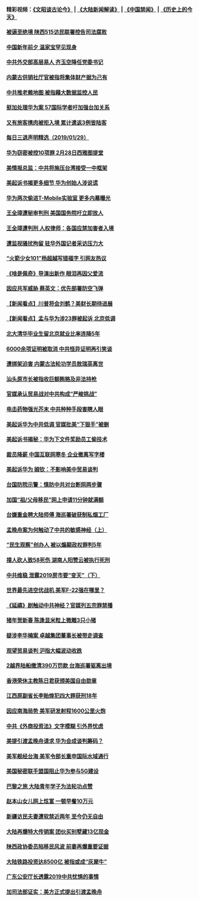 #### 精彩视频：[《文昭谈古论今》](https://github.com/gfw-breaker/wenzhao/blob/master/README.md?t=01300930) | [《大陆新闻解读》](https://github.com/gfw-breaker/ntdtv-comedy/blob/master/README.md?t=01300930) | [《中国禁闻》](https://github.com/gfw-breaker/ntdtv-news/blob/master/README.md?t=01300930) | [《历史上的今天》](https://github.com/gfw-breaker/today-in-history/blob/master/README.md?t=01300930) 

#### [被逼至绝境 陕西515访民联署控告司法腐败](../pages/nsc413/n11009930.md?t=01300930) 


#### [中国新年前夕 温家宝罕见现身](../pages/nsc413/n11011816.md?t=01300930) 

#### [中共外交部高层易人 齐玉空降任党委书记](../pages/nsc413/n11011777.md?t=01300930) 

#### [内蒙古供销社厅官被指将集体财产据为己有](../pages/nsc413/n11011897.md?t=01300930) 

#### [中共推老赖地图 被指藉大数据监控人民](../pages/nsc413/n11011830.md?t=01300930) 

#### [挺加处理华为案 57国际学者吁加强台加关系](../pages/nsc413/n11011746.md?t=01300930) 

#### [又有旅客携肉被拒入境 累计遣返3例皆陆客](../pages/nsc413/n11011803.md?t=01300930) 

#### [每日三退声明精选（2019/01/29）](../pages/nsc413/n11011783.md?t=01300930) 

#### [华为窃密被控10项罪 2月28日西雅图提堂](../pages/nsc413/n11011664.md?t=01300930) 

#### [美情报总监：中共将施压台湾接受一中框架](../pages/nsc413/n11011668.md?t=01300930) 

#### [美起诉书揭更多细节 华为创始人涉说谎](../pages/nsc413/n11011478.md?t=01300930) 

#### [华为两次偷进T-Mobile实验室 更多内幕曝光](../pages/nsc413/n11011032.md?t=01300930) 

#### [王全璋遭秘审判刑 美国国务院吁立即放人](../pages/nsc413/n11011382.md?t=01300930) 

#### [王全璋遭判刑 人权律师：各国应禁加害者入境](../pages/nsc413/n11009995.md?t=01300930) 

#### [遭监视骚扰拘留 驻华外国记者采访压力大](../pages/nsc413/n11011243.md?t=01300930) 

#### [“火箭少女101”杨超越写错福字 引网友热议](../pages/nsc413/n11011124.md?t=01300930) 

#### [《啥是佩奇》导演出新作 眼泪再因父爱流](../pages/nsc413/n11011266.md?t=01300930) 

#### [因应共军威胁 蔡英文：优先部署防空飞弹](../pages/nsc413/n11010300.md?t=01300930) 

#### [【新闻看点】川普将会刘鹤？美财长期待进展](../pages/nsc413/n11011103.md?t=01300930) 

#### [【新闻看点】孟与华为涉23罪被起诉 北京低调](../pages/nsc413/n11011100.md?t=01300930) 

#### [北大清华毕业生留北京就业比率连降5年](../pages/nsc413/n11011038.md?t=01300930) 

#### [6000余项证明被取消 中共怪异证明再引笑谈](../pages/nsc413/n11011118.md?t=01300930) 

#### [遭绑架迫害 内蒙古法轮功学员敖瑞英离世](../pages/nsc413/n11010681.md?t=01300930) 

#### [汕头原市长被指收巨额贿赂及非法持枪](../pages/nsc413/n11011202.md?t=01300930) 

#### [官媒承认贸易战对中共构成“严峻挑战”](../pages/nsc413/n11011040.md?t=01300930) 

#### [电击药物强光芥末 中共种种手段害瞎人眼](../pages/nsc413/n11008308.md?t=01300930) 

#### [美起诉华为中共低调 官媒批美“下狠手”被删](../pages/nsc413/n11011149.md?t=01300930) 

#### [美起诉书揭秘：华为下文件奖励员工偷技术](../pages/nsc413/n11010958.md?t=01300930) 

#### [裁员降薪 中国互联网寒冬 企业撤离写字楼](../pages/nsc413/n11010734.md?t=01300930) 

#### [美起诉华为  姆钦：不影响美中贸易谈判](../pages/nsc413/n11010980.md?t=01300930) 

#### [台国防院示警：慎防中共对台断网两步骤](../pages/nsc413/n11010433.md?t=01300930) 

#### [加国“祖/父母移民”网上申请11分钟就满额](../pages/nsc413/n11009372.md?t=01300930) 

#### [台嫌重金聘大陆师傅 海巡署破获制私烟工厂](../pages/nsc413/n11010437.md?t=01300930) 

#### [孟晚舟案为何触动了中共的敏感神经（上）](../pages/nsc413/n11008466.md?t=01300930) 


#### [“民生观察”创办人 被以煽颠政权罪判5年](../pages/nsc413/n11010457.md?t=01300930) 

#### [撞人砍人致58死伤 湖南人阳赞云被执行死刑](../pages/nsc413/n11010093.md?t=01300930) 

#### [中共维稳 泄露2019房市要“变天”（下）](../pages/nsc413/n11007240.md?t=01300930) 

#### [世界最先进空优战机 美军F-22强在哪里？](../pages/nsc413/n11010323.md?t=01300930) 

#### [《延禧》剧触动中共神经？官媒列五宗罪禁播](../pages/nsc413/n11008401.md?t=01300930) 

#### [猪年贺新春 陈逢显米粒上微雕3只小猪](../pages/nsc413/n11010281.md?t=01300930) 

#### [疑涉李华楠案 卓越集团董事长被带走调查](../pages/nsc413/n11010191.md?t=01300930) 

#### [观望贸易谈判 沪指大幅波动收跌](../pages/nsc413/n11010023.md?t=01300930) 

#### [2越界陆船缴清390万罚款 台海巡署驱离出境](../pages/nsc413/n11010083.md?t=01300930) 

#### [香港荣休主教陈日君获颁美国自由勋章](../pages/nsc413/n11009641.md?t=01300930) 

#### [江西原副省长李贻煌犯四大罪获刑18年](../pages/nsc413/n11010027.md?t=01300930) 

#### [因应南海局势 美军研发射程1600公里火炮](../pages/nsc413/n11010046.md?t=01300930) 

#### [中共《外商投资法》文字模糊 引外界忧虑](../pages/nsc413/n11009663.md?t=01300930) 

#### [美提引渡孟晚舟请求 华为会成谈判筹码？](../pages/nsc413/n11009914.md?t=01300930) 

#### [美军舰经台海 美军令部长重申国际水域通行](../pages/nsc413/n11009987.md?t=01300930) 

#### [美国秘密联手盟国阻止华为参与5G建设](../pages/nsc413/n11008416.md?t=01300930) 

#### [巴黎之旅 大陆青年学子为法轮功点赞](../pages/nsc413/n11008103.md?t=01300930) 

#### [赵本山女儿网上炫富 一顿早餐10万元](../pages/nsc413/n11009491.md?t=01300930) 

#### [新疆访民夫妻遭软禁近两年 至今仍无自由](../pages/nsc413/n11008157.md?t=01300930) 

#### [大陆再爆特大传销案 团伙买别墅藏13亿现金](../pages/nsc413/n11009778.md?t=01300930) 

#### [陕西政协委员陷移民风波 前妻再爆重要证据](../pages/nsc413/n11009652.md?t=01300930) 

#### [大陆铁路投资达8500亿 被指或成“灰犀牛”](../pages/nsc413/n11009071.md?t=01300930) 

#### [广东公安厅长透露2019中共忧惧的事情](../pages/nsc413/n11009531.md?t=01300930) 

#### [加司法部证实：美方正式提出引渡孟晚舟](../pages/nsc413/n11009536.md?t=01300930) 

